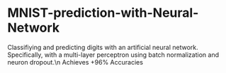 # MNIST-prediction-with-Neural-Network
Classifiying and predicting digits with an artificial neural network. Specifically, with a multi-layer perceptron using batch normalization and neuron dropout.\n Achieves +96% Accuracies
